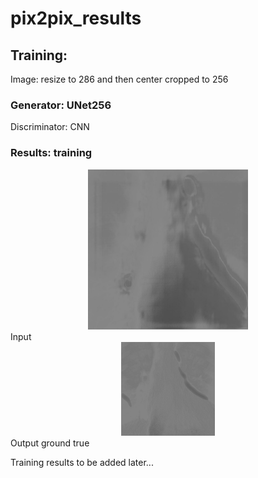 # pix2pix_results

## Training: 


Image: resize to 286 and then center cropped to 256

### Generator: UNet256

Discriminator: CNN

###  Results: training
<div align=center><img width="256" height="256" src="https://github.com/zyy2929/GAN/blob/main/results/generator_discriminator_139.jpg"/></div>
Input
<div align=center><img width="150" height="150" src="https://github.com/zyy2929/GAN/blob/main/results/generator_resized_299.jpg"/></div>
Output ground true

Training results to be added later...
